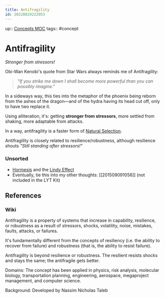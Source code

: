 ```yaml
---
title: Antifragility
id: 20220829222053
---
```

up:: [Concepts MOC]([[20220923162736]])
tags:: #concept

# Antifragility
*Stronger from stressors!*

Obi-Wan Kenobi's quote from Star Wars always reminds me of Antifragility:

> *"If you strike me down I shall become more powerful than you can possibly imagine."* 

In a sideways way, this ties into the metaphor of the phoenix being reborn from the ashes of the dragon—and of the hydra having its head cut off, only to have two replace it. 

Using alliteration, it's: getting **stronger from stressors**, more settled from shaking, more adaptable from attacks.

In a way, antifragility is a faster form of [Natural Selection]([[20220829215025]]).

Antifragility is closely related to resilience/robustness, although resilience shouts *"Still standing after stressors!"*

### Unsorted
- [Hormesis]([[20220829214423]]) and the [Lindy Effect]([[20220829194139]])
- Eventually, tie this into my other thoughts: [[201509091056]] (not included in the LYT Kit)

## References
### Wiki
Antifragility is a property of systems that increase in capability, resilience, or robustness as a result of stressors, shocks, volatility, noise, mistakes, faults, attacks, or failures. 

It's fundamentally different from the concepts of resiliency (i.e. the ability to recover from failure) and robustness (that is, the ability to resist failure). 

Antifragility is beyond resilience or robustness. The resilient resists shocks and stays the same; the antifragile gets better.

Domains: The concept has been applied in physics, risk analysis, molecular biology, transportation planning, engineering, aerospace, megaproject management, and computer science.

Background: Developed by Nassim Nicholas Taleb


